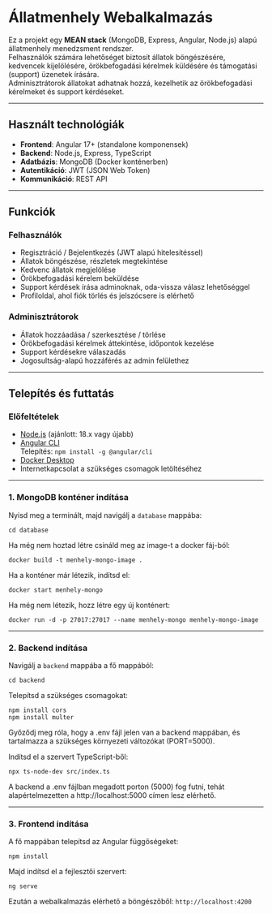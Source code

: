 # Állatmenhely Webalkalmazás

Ez a projekt egy **MEAN stack** (MongoDB, Express, Angular, Node.js) alapú állatmenhely menedzsment rendszer.  
Felhasználók számára lehetőséget biztosít állatok böngészésére, kedvencek kijelölésére, örökbefogadási kérelmek küldésére és támogatási (support) üzenetek írására.  
Adminisztrátorok állatokat adhatnak hozzá, kezelhetik az örökbefogadási kérelmeket és support kérdéseket.

---

## Használt technológiák

- **Frontend**: Angular 17+ (standalone komponensek)
- **Backend**: Node.js, Express, TypeScript
- **Adatbázis**: MongoDB (Docker konténerben)
- **Autentikáció**: JWT (JSON Web Token)
- **Kommunikáció**: REST API

---

## Funkciók

### Felhasználók

- Regisztráció / Bejelentkezés (JWT alapú hitelesítéssel)
- Állatok böngészése, részletek megtekintése
- Kedvenc állatok megjelölése
- Örökbefogadási kérelem beküldése
- Support kérdések írása adminoknak, oda-vissza válasz lehetőséggel
- Profiloldal, ahol fiók törlés és jelszócsere is elérhető

### Adminisztrátorok

- Állatok hozzáadása / szerkesztése / törlése
- Örökbefogadási kérelmek áttekintése, időpontok kezelése
- Support kérdésekre válaszadás
- Jogosultság-alapú hozzáférés az admin felülethez

---

## Telepítés és futtatás

### Előfeltételek

- [Node.js](https://nodejs.org/) (ajánlott: 18.x vagy újabb)
- [Angular CLI](https://angular.io/cli)  
  Telepítés: `npm install -g @angular/cli`
- [Docker Desktop](https://www.docker.com/products/docker-desktop)
- Internetkapcsolat a szükséges csomagok letöltéséhez

---

### 1. MongoDB konténer indítása

Nyisd meg a terminált, majd navigálj a `database` mappába:

```
cd database
```
Ha még nem hoztad létre csináld meg az image-t a docker fáj-ból:

```
docker build -t menhely-mongo-image .

```

Ha a konténer már létezik, indítsd el:

```
docker start menhely-mongo
```

Ha még nem létezik, hozz létre egy új konténert:

```
docker run -d -p 27017:27017 --name menhely-mongo menhely-mongo-image
```

---

### 2. Backend indítása

Navigálj a `backend` mappába a fő mappából:

```
cd backend
```

Telepítsd a szükséges csomagokat:

```
npm install cors
npm install multer
```

Győződj meg róla, hogy a .env fájl jelen van a backend mappában, és tartalmazza a szükséges környezeti változókat (PORT=5000).

Indítsd el a szervert TypeScript-ből:

```
npx ts-node-dev src/index.ts
```

A backend a .env fájlban megadott porton (5000) fog futni, tehát alapértelmezetten a http://localhost:5000 címen lesz elérhető.

---

### 3. Frontend indítása


A fő mappában telepítsd az Angular függőségeket:

```
npm install
```

Majd indítsd el a fejlesztői szervert:

```
ng serve
```

Ezután a webalkalmazás elérhető a böngészőből: `http://localhost:4200`